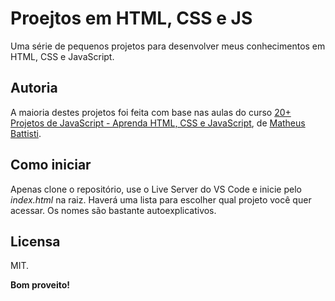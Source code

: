 # Proejtos em HTML, CSS e JS

Uma série de pequenos projetos para desenvolver meus conhecimentos em HTML, CSS e JavaScript.

## Autoria

A maioria destes projetos foi feita com base nas aulas do curso [20+ Projetos de JavaScript - Aprenda HTML, CSS e JavaScript](https://www.udemy.com/course/20-projetos-de-javascript-aprenda-html-css-e-javascript/), de [Matheus Battisti](https://www.udemy.com/user/matheus-battisti/).

## Como iniciar

Apenas clone o repositório, use o Live Server do VS Code e inicie pelo _index.html_ na raiz. Haverá uma lista para escolher qual projeto você quer acessar. Os nomes são bastante autoexplicativos.

## Licensa

MIT.

**Bom proveito!**
